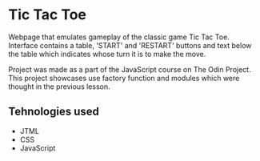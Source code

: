 # Tic Tac Toe

Webpage that emulates gameplay of the classic game Tic Tac Toe. Interface contains
a table, 'START' and 'RESTART' buttons and text below the table which indicates 
whose turn it is to make the move.

Project was made as a part of the JavaScript course on The Odin Project. This project
showcases use factory function and modules which were thought in the previous lesson.

## Tehnologies used
- JTML
- CSS
- JavaScript